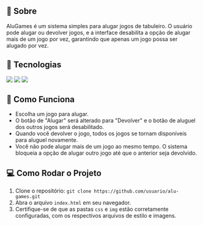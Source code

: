 <h2>🎯 Sobre</h2> <p>AluGames é um sistema simples para alugar jogos de tabuleiro. O usuário pode alugar ou devolver jogos, e a interface desabilita a opção de alugar mais de um jogo por vez, garantindo que apenas um jogo possa ser alugado por vez.</p> <h2>🚀 Tecnologias</h2> <div> <img src="https://img.shields.io/badge/HTML-239120?style=for-the-badge&logo=html5&logoColor=white"> <img src="https://img.shields.io/badge/CSS-239120?&style=for-the-badge&logo=css3&logoColor=white"> <img src="https://img.shields.io/badge/JavaScript-F7DF1E?style=for-the-badge&logo=javascript&logoColor=black"> </div> <h2>📜 Como Funciona</h2> <ul> <li>Escolha um jogo para alugar.</li> <li>O botão de "Alugar" será alterado para "Devolver" e o botão de aluguel dos outros jogos será desabilitado.</li> <li>Quando você devolver o jogo, todos os jogos se tornam disponíveis para aluguel novamente.</li> <li>Você não pode alugar mais de um jogo ao mesmo tempo. O sistema bloqueia a opção de alugar outro jogo até que o anterior seja devolvido.</li> </ul> <h2>💻 Como Rodar o Projeto</h2> <ol> <li>Clone o repositório: <code>git clone https://github.com/usuario/alu-games.git</code></li> <li>Abra o arquivo <code>index.html</code> em seu navegador.</li> <li>Certifique-se de que as pastas <code>css</code> e <code>img</code> estão corretamente configuradas, com os respectivos arquivos de estilo e imagens.</li> </ol>
